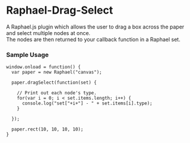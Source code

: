 # Raphael-Drag-Select

A Raphael.js plugin which allows the user to drag a box across the paper and select multiple nodes at once.  
The nodes are then returned to your callback function in a Raphael set.

### Sample Usage ###

    window.onload = function() {
      var paper = new Raphael("canvas");
    
      paper.dragSelect(function(set) {
      
        // Print out each node's type.
        for(var i = 0; i < set.items.length; i++) {
          console.log("set["+i+"] - " + set.items[i].type);
        }
        
      });
    
      paper.rect(10, 10, 10, 10);
    }
